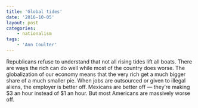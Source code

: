 ```yaml
---
title: 'Global tides'
date: '2016-10-05'
layout: post
categories:
    - nationalism
tags:
    - 'Ann Coulter'
---
```


Republicans refuse to understand that not all rising tides lift all boats. There are ways the rich can do well while most of the country does worse. The globalization of our economy means that the very rich get a much bigger share of a much smaller pie. When jobs are outsourced or given to illegal aliens, the employer is better off. Mexicans are better off — they’re making $3 an hour instead of $1 an hour. But most Americans are massively worse off.